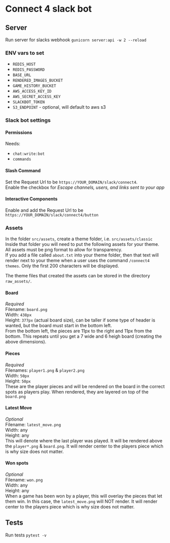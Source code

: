 # Connect 4 slack bot


## Server
Run server for slacks webhook `gunicorn server:api -w 2 --reload`

### ENV vars to set
- `REDIS_HOST`
- `REDIS_PASSWORD`
- `BASE_URL`
- `RENDERED_IMAGES_BUCKET`
- `GAME_HISTORY_BUCKET`
- `AWS_ACCESS_KEY_ID`
- `AWS_SECRET_ACCESS_KEY`
- `SLACKBOT_TOKEN`
- `S3_ENDPOINT` - optional, will default to aws s3


### Slack bot settings

#### Permissions
Needs:
- `chat:write:bot`
- `commands`

#### Slash Command
Set the Request Url to be `https://YOUR_DOMAIN/slack/connect4`.  
Enable the checkbox for _Escape channels, users, and links sent to your app_  


#### Interactive Components
Enable and add the Request Url to be `https://YOUR_DOMAIN/slack/connect4/button`


### Assets

In the folder `src/assets`, create a theme folder, i.e. `src/assets/classic` Inside that folder you will need to put the following assets for your theme. All assets must be png format to allow for transparency.  
If you add a file called `about.txt` into your theme folder, then that text will render next to your theme when a user uses the command `/connect4 themes`. Only the first 200 characters will be displayed.  

The theme files that created the assets can be stored in the directory `raw_assets/`.  

#### Board
_Required_  
Filename: `board.png`  
Width: `438px`  
Height: `377px` (actual board size), can be taller if some type of header is wanted, but the board must start in the bottom left.  
From the bottom left, the pieces are 11px to the right and 11px from the bottom. This repeats until you get a 7 wide and 6 heigh board (creating the above dimensions).

#### Pieces
_Required_  
Filenames: `player1.png` & `player2.png`  
Width: `50px`  
Height: `50px`  
These are the player pieces and will be rendered on the board in the correct spots as players play. When rendered, they are layered on top of the `board.png`

#### Latest Move
_Optional_  
Filename: `latest_move.png`  
Width: any  
Height: any  
This will denote where the last player was played. It will be rendered above the `player*.png` & `board.png`. It will render center to the players piece which is why size does not matter.

#### Won spots
_Optional_  
Filename: `won.png`  
Width: any  
Height: any  
When a game has been won by a player, this will overlay the pieces that let them win. In this case, the `latest_move.png` will NOT render. It will render center to the players piece which is why size does not matter.  

## Tests
Run tests `pytest -v`  
